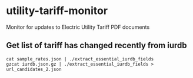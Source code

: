 # utility-tariff-monitor
Monitor for updates to Electric Utility Tariff PDF documents


## Get list of tariff has changed recently from iurdb

```
cat sample_rates.json | ./extract_essential_iurdb_fields
gzcat iurdb.json.gz | ./extract_essential_iurdb_fields > url_candidates_2.json
```
